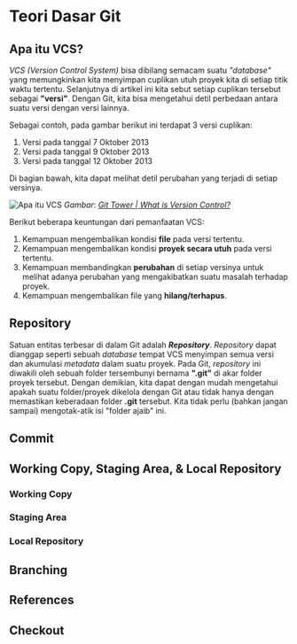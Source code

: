 # Teori Dasar Git

## Apa itu VCS?

*VCS (Version Control System)* bisa dibilang semacam suatu *"database"* yang memungkinkan kita menyimpan cuplikan utuh proyek kita di setiap titik waktu tertentu. Selanjutnya di artikel ini kita sebut setiap cuplikan tersebut sebagai **"versi"**. Dengan Git, kita bisa mengetahui detil perbedaan antara suatu versi dengan versi lainnya.

Sebagai contoh, pada gambar berikut ini terdapat 3 versi cuplikan:
1. Versi pada tanggal 7 Oktober 2013
2. Versi pada tanggal 9 Oktober 2013
3. Versi pada tanggal 12 Oktober 2013

Di bagian bawah, kita dapat melihat detil perubahan yang terjadi di setiap versinya.

![Apa itu VCS](https://www.git-tower.com/learn/content/01-git/01-ebook/en/02-desktop-gui/02-basics/01-what-is-version-control/what-is-vcs.png)
*Gambar: [Git Tower | What is Version Control?](https://www.git-tower.com/learn/git/ebook/en/desktop-gui/basics/what-is-version-control#start)*

Berikut beberapa keuntungan dari pemanfaatan VCS:

1. Kemampuan mengembalikan kondisi **file** pada versi tertentu.
2. Kemampuan mengembalikan kondisi **proyek secara utuh** pada versi tertentu.
3. Kemampuan membandingkan **perubahan** di setiap versinya untuk melihat adanya perubahan yang mengakibatkan suatu masalah terhadap proyek.
4. Kemampuan mengembalikan file yang **hilang/terhapus**. 

## Repository

Satuan entitas terbesar di dalam Git adalah ***Repository***.
*Repository* dapat dianggap seperti sebuah *database* tempat VCS menyimpan semua versi dan akumulasi *metadata* dalam suatu proyek. Pada Git, *repository* ini diwakili oleh sebuah folder tersembunyi bernama **".git"** di akar folder proyek tersebut.
Dengan demikian, kita dapat dengan mudah mengetahui apakah suatu folder/proyek dikelola dengan Git atau tidak hanya dengan memastikan keberadaan folder **.git** tersebut.
Kita tidak perlu (bahkan jangan sampai) mengotak-atik isi "folder ajaib" ini.

## Commit
## Working Copy, Staging Area, & Local Repository
### Working Copy
### Staging Area
### Local Repository
## Branching
## References
## Checkout
